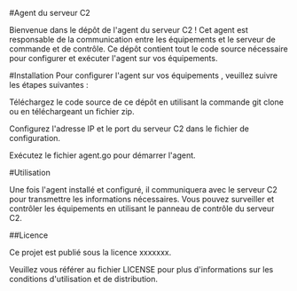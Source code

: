 #Agent du serveur C2

Bienvenue dans le dépôt de l'agent du serveur C2 ! Cet agent est responsable de la communication entre les équipements  et le serveur de commande et de contrôle. Ce dépôt contient tout le code source nécessaire pour configurer et exécuter l'agent sur vos équipements.

#Installation
Pour configurer l'agent sur vos équipements , veuillez suivre les étapes suivantes :

Téléchargez le code source de ce dépôt en utilisant la commande git clone ou en téléchargeant un fichier zip.



Configurez l'adresse IP et le port du serveur C2 dans le fichier de configuration.

Exécutez le fichier agent.go pour démarrer l'agent.


#Utilisation

Une fois l'agent installé et configuré, il communiquera avec le serveur C2 pour transmettre les informations nécessaires. Vous pouvez surveiller et contrôler les équipements en utilisant le panneau de contrôle du serveur C2.


##Licence

Ce projet est publié sous la licence xxxxxxx. 

Veuillez vous référer au fichier LICENSE pour plus d'informations sur les conditions d'utilisation et de distribution.
